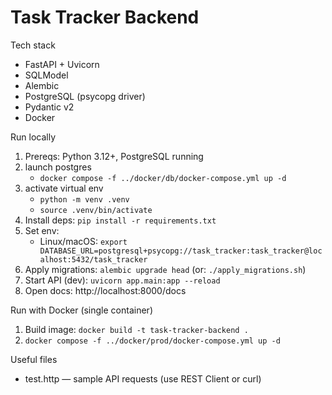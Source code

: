 # Task Tracker Backend

Tech stack
- FastAPI + Uvicorn
- SQLModel
- Alembic
- PostgreSQL (psycopg driver)
- Pydantic v2
- Docker

Run locally
1) Prereqs: Python 3.12+, PostgreSQL running
2) launch postgres
   - `docker compose -f ../docker/db/docker-compose.yml up -d`
3) activate virtual env
   - `python -m venv .venv`
   - `source .venv/bin/activate`
4) Install deps: `pip install -r requirements.txt`
5) Set env:
   - Linux/macOS: `export DATABASE_URL=postgresql+psycopg://task_tracker:task_tracker@localhost:5432/task_tracker`
6) Apply migrations: `alembic upgrade head` (or: `./apply_migrations.sh`)
7) Start API (dev): `uvicorn app.main:app --reload`
8) Open docs: http://localhost:8000/docs

Run with Docker (single container)
1) Build image: `docker build -t task-tracker-backend .`
2) `docker compose -f ../docker/prod/docker-compose.yml up -d`

Useful files
- test.http — sample API requests (use REST Client or curl)
